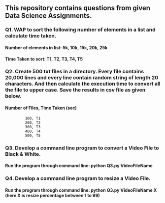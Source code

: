 ## This repository contains questions from given Data Science Assignments.

### Q1. WAP to sort the following number of elements in a list and calculate time taken.
#### Number of elements in list: 5k, 10k, 15k, 20k, 25k	    
#### Time Taken to sort: T1, T2, T3, T4, T5

### Q2. Create 500 txt files in a directory. Every file contains 20,000 lines and every line contain random string of length 20 characters. And then calculate the execution time to convert all the file to upper case. Save the results in csv file as given below.
#### Number of Files, Time Taken (sec)
             100, T1
             200, T2
             300, T3
             400, T4
             500, T5

### Q3. Develop a command line program to convert a Video File to Black & White.
#### Run the program through command line: python Q3.py VideoFileName
  
### Q4. Develop a command line program to resize a Video File.
#### Run the program through command line: python Q3.py VideoFileName X (here X is resize percentage between 1 to 99)
